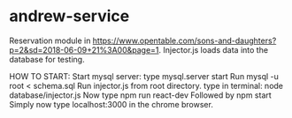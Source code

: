 # andrew-service
Reservation module in https://www.opentable.com/sons-and-daughters?p=2&sd=2018-06-09+21%3A00&page=1.
Injector.js loads data into the database for testing.

HOW TO START:
Start mysql server: type mysql.server start
Run mysql -u root < schema.sql
Run injector.js from root directory. type in terminal: node database/injector.js
Now type npm run react-dev
Followed by npm start
Simply now type localhost:3000 in the chrome browser.

